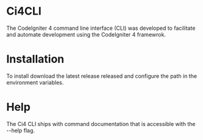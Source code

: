 # Ci4CLI
The CodeIgniter 4 command line interface (CLI) was developed to facilitate and automate development using the CodeIgniter 4 framewrok.

# Installation
To install download the latest release released and configure the path in the environment variables.

# Help
The Ci4 CLI ships with command documentation that is accessible with the --help flag.
